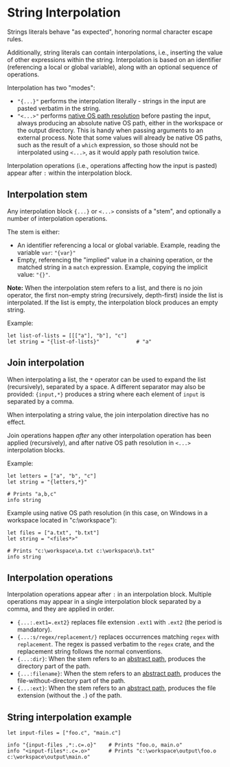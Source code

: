 # String Interpolation

Strings literals behave "as expected", honoring normal character escape rules.

Additionally, string literals can contain interpolations, i.e., inserting the
value of other expressions within the string. Interpolation is based on an
identifier (referencing a local or global variable), along with an optional
sequence of operations.

Interpolation has two "modes":

- `"{...}"` performs the interpolation literally - strings in the input are
  pasted verbatim in the string.
- `"<...>"` performs [native OS path resolution](../paths.md) before pasting the
  input, always producing an absolute native OS path, either in the workspace or
  the output directory. This is handy when passing arguments to an external
  process. Note that some values will already be native OS paths, such as the
  result of a `which` expression, so those should not be interpolated using
  `<...>`, as it would apply path resolution twice.

Interpolation operations (i.e., operations affecting how the input is pasted)
appear after `:` within the interpolation block.

## Interpolation stem

Any interpolation block `{...}` or `<...>` consists of a "stem", and optionally
a number of interpolation operations.

The stem is either:

- An identifier referencing a local or global variable. Example, reading the
  variable `var`: `"{var}"`
- Empty, referencing the "implied" value in a chaining operation, or the matched
  string in a `match` expression. Example, copying the implicit value: `"{}"`.

**Note:** When the interpolation stem refers to a list, and there is no join
operator, the first non-empty string (recursively, depth-first) inside the list
is interpolated. If the list is empty, the interpolation block produces an empty
string.

Example:

```werk
let list-of-lists = [[["a"], "b"], "c"]
let string = "{list-of-lists}"            # "a"
```

## Join interpolation

When interpolating a list, the `*` operator can be used to expand the list
(recursively), separated by a space. A different separator may also be provided:
`{input,*}` produces a string where each element of `input` is separated by a
comma.

When interpolating a string value, the join interpolation directive has no
effect.

Join operations happen _after_ any other interpolation operation has been
applied (recursively), and after native OS path resolution in `<...>`
interpolation blocks.

Example:

```werk
let letters = ["a", "b", "c"]
let string = "{letters,*}"

# Prints "a,b,c"
info string
```

Example using native OS path resolution (in this case, on Windows in a workspace
located in "c:\\workspace"):

```werk
let files = ["a.txt", "b.txt"]
let string = "<files*>"

# Prints "c:\workspace\a.txt c:\workspace\b.txt"
info string
```

## Interpolation operations

Interpolation operations appear after `:` in an interpolation block. Multiple
operations may appear in a single interpolation block separated by a comma, and
they are applied in order.

- `{...:.ext1=.ext2}` replaces file extension `.ext1` with `.ext2` (the period
  is mandatory).
- `{...:s/regex/replacement/}` replaces occurrences matching `regex` with
  `replacement`. The regex is passed verbatim to the `regex` crate, and the
  replacement string follows the normal conventions.
- `{...:dir}`: When the stem refers to an [abstract path](../paths.md), produces
  the directory part of the path.
- `{...:filename}`: When the stem refers to an [abstract path](../paths.md),
  produces the file-without-directory part of the path.
- `{...:ext}`: When the stem refers to an [abstract path](../paths.md), produces
  the file extension (without the `.`) of the path.

## String interpolation example

```werk
let input-files = ["foo.c", "main.c"]

info "{input-files ,*:.c=.o}"    # Prints "foo.o, main.o"
info "<input-files*:.c=.o>"      # Prints "c:\workspace\output\foo.o c:\workspace\output\main.o"
```
